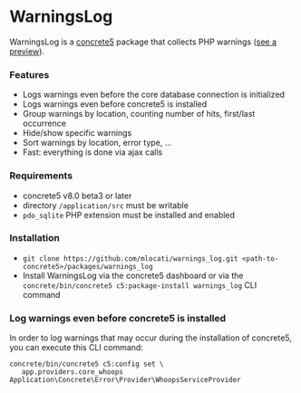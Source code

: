 # WarningsLog

WarningsLog is a [concrete5](https://www.concrete5.org) package that collects PHP warnings ([see a preview](https://www.youtube.com/v/QpoIrOfzQEA?vq=hd720)).


### Features

- Logs warnings even before the core database connection is initialized
- Logs warnings even before concrete5 is installed
- Group warnings by location, counting number of hits, first/last occurrence
- Hide/show specific warnings
- Sort warnings by location, error type, ...
- Fast: everything is done via ajax calls


### Requirements

- concrete5 v8.0 beta3 or later
- directory `/application/src` must be writable
- `pdo_sqlite` PHP extension must be installed and enabled


### Installation

- `git clone https://github.com/mlocati/warnings_log.git <path-to-concrete5>/packages/warnings_log`
- Install WarningsLog via the concrete5 dashboard or via the `concrete/bin/concrete5 c5:package-install warnings_log` CLI command


### Log warnings even before concrete5 is installed

In order to log warnings that may occur during the installation of concrete5, you can execute this CLI command:

```
concrete/bin/concrete5 c5:config set \
   app.providers.core_whoops Application\Concrete\Error\Provider\WhoopsServiceProvider 
```
